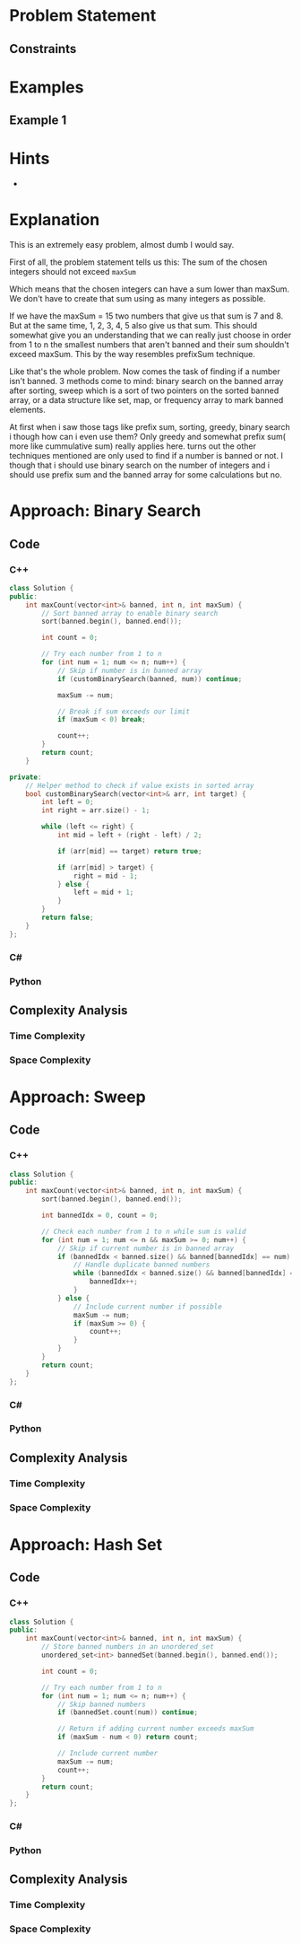 # Problem Statement

## Constraints

# Examples
## Example 1
# Hints
- 
# Explanation
This is an extremely easy problem, almost dumb I would say.

First of all, the problem statement tells us this:
The sum of the chosen integers should not exceed `maxSum`

Which means that the chosen integers can have a sum lower than maxSum. We don't have to create that sum using as many integers as possible.

If we have the maxSum = 15 two numbers that give us that sum is  7 and 8. But at the same time, 1, 2, 3, 4, 5 also give us that sum. This should somewhat give you an understanding that we can really just choose in order from 1 to n the smallest numbers that aren't banned and their sum shouldn't exceed maxSum. This by the way resembles prefixSum technique.

Like that's the whole problem. Now comes the task of finding if a number isn't banned. 3 methods come to mind: binary search on the banned array after sorting, sweep which is a sort of two pointers on the sorted banned array, or a data structure like set, map, or frequency array to mark banned elements.

At first when i saw those tags like prefix sum, sorting, greedy, binary search i though how can i even use them? Only greedy and somewhat prefix sum( more like cummulative sum) really applies here. turns out the other techniques mentioned are only used to find if a number is banned or not. I though that i should use binary search on the number of integers and i should use prefix sum and the banned array for some calculations but no.
# Approach: Binary Search

## Code
### C++
```cpp
class Solution {
public:
    int maxCount(vector<int>& banned, int n, int maxSum) {
        // Sort banned array to enable binary search
        sort(banned.begin(), banned.end());

        int count = 0;

        // Try each number from 1 to n
        for (int num = 1; num <= n; num++) {
            // Skip if number is in banned array
            if (customBinarySearch(banned, num)) continue;

            maxSum -= num;

            // Break if sum exceeds our limit
            if (maxSum < 0) break;

            count++;
        }
        return count;
    }

private:
    // Helper method to check if value exists in sorted array
    bool customBinarySearch(vector<int>& arr, int target) {
        int left = 0;
        int right = arr.size() - 1;

        while (left <= right) {
            int mid = left + (right - left) / 2;

            if (arr[mid] == target) return true;

            if (arr[mid] > target) {
                right = mid - 1;
            } else {
                left = mid + 1;
            }
        }
        return false;
    }
};
```
### C\#
### Python
## Complexity Analysis
### Time Complexity

### Space Complexity
# Approach: Sweep

## Code
### C++
```cpp
class Solution {
public:
    int maxCount(vector<int>& banned, int n, int maxSum) {
        sort(banned.begin(), banned.end());

        int bannedIdx = 0, count = 0;

        // Check each number from 1 to n while sum is valid
        for (int num = 1; num <= n && maxSum >= 0; num++) {
            // Skip if current number is in banned array
            if (bannedIdx < banned.size() && banned[bannedIdx] == num) {
                // Handle duplicate banned numbers
                while (bannedIdx < banned.size() && banned[bannedIdx] == num) {
                    bannedIdx++;
                }
            } else {
                // Include current number if possible
                maxSum -= num;
                if (maxSum >= 0) {
                    count++;
                }
            }
        }
        return count;
    }
};
```
### C\#
### Python
## Complexity Analysis
### Time Complexity

### Space Complexity
# Approach: Hash Set

## Code
### C++
```cpp
class Solution {
public:
    int maxCount(vector<int>& banned, int n, int maxSum) {
        // Store banned numbers in an unordered_set
        unordered_set<int> bannedSet(banned.begin(), banned.end());

        int count = 0;

        // Try each number from 1 to n
        for (int num = 1; num <= n; num++) {
            // Skip banned numbers
            if (bannedSet.count(num)) continue;

            // Return if adding current number exceeds maxSum
            if (maxSum - num < 0) return count;

            // Include current number
            maxSum -= num;
            count++;
        }
        return count;
    }
};
```
### C\#
### Python
## Complexity Analysis
### Time Complexity

### Space Complexity